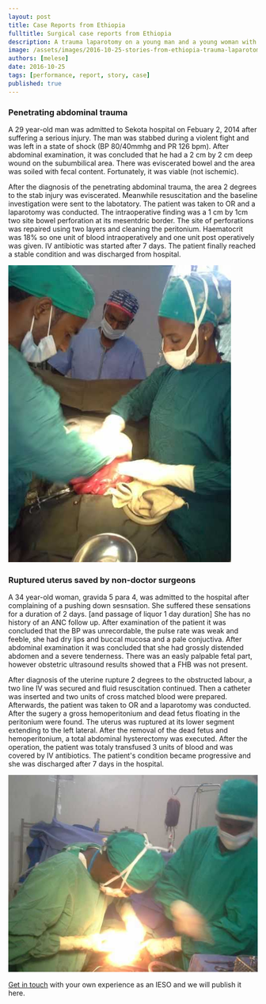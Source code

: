 ```yaml
---
layout: post
title: Case Reports from Ethiopia
fulltitle: Surgical case reports from Ethiopia
description: A trauma laparotomy on a young man and a young woman with a ruptured uterus. IESOs treat patients like these everyday and make a huge difference to their care and survival.
image: /assets/images/2016-10-25-stories-from-ethiopia-trauma-laparotomy.jpg
authors: [melese]
date: 2016-10-25
tags: [performance, report, story, case]
published: true
---
```

### Penetrating abdominal trauma

A 29 year-old man was admitted to Sekota hospital on Febuary 2, 2014 after suffering a serious injury.
The man was stabbed during a violent fight and was left in a state of shock (BP 80/40mmhg and PR 126 bpm).
After abdominal examination, it was concluded that he had a 2 cm by 2 cm deep wound on the subumbilical area.
There was eviscerated bowel and the area was soiled with fecal content.
Fortunately, it was viable (not ischemic).

After the diagnosis of the penetrating abdominal trauma, the area 2 degrees to the stab injury was eviscerated.  Meanwhile resuscitation and the baseline investigation were sent to the labotatory.
The patient was taken to OR and a laparotomy was conducted.
The intraoperative finding was a 1 cm by 1cm two site bowel perforation at its mesentdric border.
The site of perforations was repaired using two layers and cleaning the peritonium.
Haematocrit was 18% so one unit of blood intraoperatively and one unit post operatively was given.
IV antibiotic was started after 7 days.
The patient finally reached a stable condition and was discharged from hospital.

![Picture of surgeon, assistant and anaesthetist during a trauma laparotomy](/assets/images/2016-10-25-stories-from-ethiopia-trauma-laparotomy.jpg)

### Ruptured uterus saved by non-doctor surgeons

A 34 year-old woman, gravida 5 para 4, was admitted to the hospital after complaining of a pushing down sesnsation.
She suffered these sensations for a duration of 2 days. [and passage of liquor 1 day duration] She has no history of an ANC follow up.
After examination of the patient it was concluded that the BP was unrecordable, the pulse rate was weak and feeble, she had dry lips and buccal mucosa and a pale conjuctiva.
After abdominal examination it was concluded that she had grossly distended abdomen and a severe tenderness.
There was an easly palpable fetal part, however obstetric ultrasound results showed that a FHB was not present. 

After diagnosis of the uterine rupture 2 degrees to the obstructed labour, a two line IV was secured and fluid resuscitation continued.
Then a catheter was inserted and two units of cross matched blood were prepared.
Afterwards, the patient was taken to OR and a laparotomy was conducted.
After the sugery a gross hemoperitonium  and dead fetus floating in the peritonium were found.
The uterus was ruptured at its lower segment extending to the left lateral.
After the removal of the dead fetus and hemoperitonium, a total abdominal hysterectomy was executed.
After the operation, the patient was totaly transfused 3 units of blood and was covered by IV antibiotics.
The patient's condition became progressive and she was discharged after 7 days in the hospital.

![Picture of surgeons operating on patient with ruptured uterus](/assets/images/2016-10-25-stories-from-ethiopia-rupture-uterus-surgery.jpg)

<a href="/contact"><span class="i-mail"></span> Get in touch</a> with your own experience as an IESO and we will publish it here.
